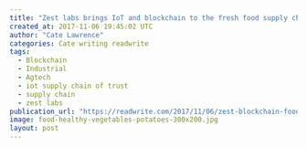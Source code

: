 ```yaml
---
title: "Zest labs brings IoT and blockchain to the fresh food supply chain"
created_at: 2017-11-06 19:45:02 UTC
author: "Cate Lawrence"
categories: Cate writing readwrite
tags: 
  - Blockchain
  - Industrial
  - Agtech
  - iot supply chain of trust
  - supply chain
  - zest labs
publication_url: "https://readwrite.com/2017/11/06/zest-blockchain-food-supply-chain/"
image: food-healthy-vegetables-potatoes-300x200.jpg
layout: post
---
```

